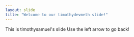 ```yaml
---
layout: slide
title: "Welcome to our timothydevmeth slide!"
---
```

This is timothysamuel's slide
Use the left arrow to go back!
